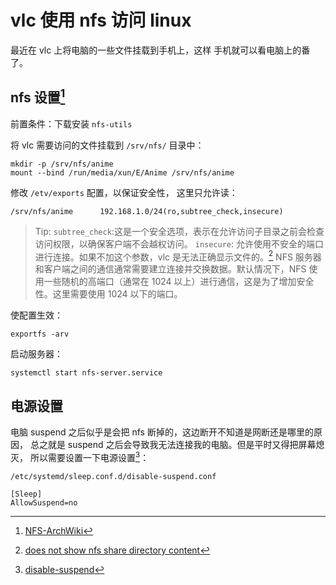 # vlc 使用 nfs 访问 linux

最近在 vlc 上将电脑的一些文件挂载到手机上，这样
手机就可以看电脑上的番了。

## nfs 设置[^1]

前置条件：下载安装 `nfs-utils`

将 vlc 需要访问的文件挂载到 `/srv/nfs/` 目录中：

```
mkdir -p /srv/nfs/anime
mount --bind /run/media/xun/E/Anime /srv/nfs/anime
```

修改 `/etv/exports` 配置，以保证安全性，
这里只允许读：

```
/srv/nfs/anime		192.168.1.0/24(ro,subtree_check,insecure)
```

> Tip:
> `subtree_check`:这是一个安全选项，表示在允许访问子目录之前会检查访问权限，以确保客户端不会越权访问。
> `insecure`: 允许使用不安全的端口进行连接。如果不加这个参数，vlc 是无法正确显示文件的。[^2]
> NFS 服务器和客户端之间的通信通常需要建立连接并交换数据。默认情况下，NFS 使用一些随机的高端口（通常在 1024
> 以上）进行通信，这是为了增加安全性。这里需要使用 1024 以下的端口。

使配置生效：

```
exportfs -arv
```

启动服务器：
```
systemctl start nfs-server.service
```

## 电源设置

电脑 suspend 之后似乎是会把 nfs 断掉的，这边断开不知道是网断还是哪里的原因，
总之就是 suspend 之后会导致我无法连接我的电脑。但是平时又得把屏幕熄灭，
所以需要设置一下电源设置[^3]：

```
/etc/systemd/sleep.conf.d/disable-suspend.conf

[Sleep]
AllowSuspend=no
```

[^1]: [NFS-ArchWiki](https://wiki.archlinux.org/title/NFS)
[^2]: [does not show nfs share directory content](https://code.videolan.org/videolan/vlc-android/-/issues/335)
[^3]: [disable-suspend](https://wiki.archlinux.org/title/Power_management#Disabling_suspend)
